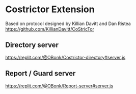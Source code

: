 # Costrictor Extension

Based on protocol designed by Killian Davitt and Dan Ristea
https://github.com/KillianDavitt/CoStricTor
## Directory server
https://replit.com/@OBonk/Costrictor-directory#server.js

## Report / Guard server
https://replit.com/@OBonk/Report-server#server.js

